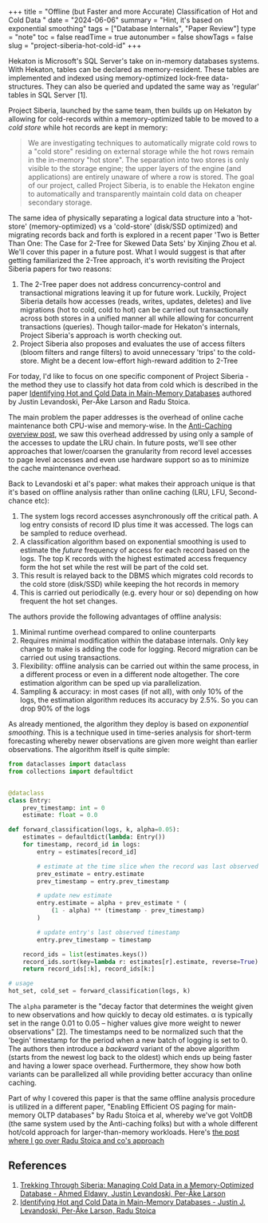 +++
title = "Offline (but Faster and more Accurate) Classification of Hot and Cold Data "
date = "2024-06-06"
summary = "Hint, it's based on exponential smoothing"
tags = ["Database Internals", "Paper Review"]
type = "note"
toc = false
readTime = true
autonumber = false
showTags = false
slug = "project-siberia-hot-cold-id"
+++

Hekaton is Microsoft's SQL Server's take on in-memory databases systems. With
Hekaton, tables can be declared as memory-resident. These tables are implemented
and indexed using memory-optimized lock-free data-structures. They can also be
queried and updated the same way as 'regular' tables in SQL Server [1].

Project Siberia, launched by the same team, then builds up on Hekaton by
allowing for cold-records within a memory-optimized table to be moved to a _cold
store_ while hot records are kept in memory:

> We are investigating techniques to automatically migrate cold rows to a "cold
> store" residing on external storage while the hot rows remain in the in-memory
> "hot store". The separation into two stores is only visible to the storage
> engine; the upper layers of the engine (and applications) are entirely unaware
> of where a row is stored. The goal of our project, called Project Siberia, is
> to enable the Hekaton engine to automatically and transparently maintain cold
> data on cheaper secondary storage.

The same idea of physically separating a logical data structure into a
'hot-store' (memory-optimized) vs a 'cold-store' (disk/SSD optimized) and
migrating records back and forth is explored in a recent paper 'Two is Better
Than One: The Case for 2-Tree for Skewed Data Sets' by Xinjing Zhou et al. We'll
cover this paper in a future post. What I would suggest is that after getting
familiarized the 2-Tree approach, it's worth revisiting the Project Siberia
papers for two reasons:

1. The 2-Tree paper does not address concurrency-control and transactional
   migrations leaving it up for future work. Luckily, Project Siberia details
   how accesses (reads, writes, updates, deletes) and live migrations (hot to
   cold, cold to hot) can be carried out transactionally across both stores in a
   unified manner all while allowing for concurrent transactions (queries).
   Though tailor-made for Hekaton's internals, Project Siberia's approach is
   worth checking out.
2. Project Siberia also proposes and evaluates the use of access filters (bloom
   filters and range filters) to avoid unnecessary 'trips' to the cold-store.
   Might be a decent low-effort high-reward addition to 2-Tree

For today, I'd like to focus on one specific component of Project Siberia - the
method they use to classify hot data from cold which is described in the paper
[Identifying Hot and Cold Data in Main-Memory Databases](https://www.microsoft.com/en-us/research/wp-content/uploads/2013/04/ColdDataClassification-icde2013-cr.pdf)
authored by Justin Levandoski, Per-Åke Larson and Radu Stoica.

The main problem the paper addresses is the overhead of online cache maintenance
both CPU-wise and memory-wise. In the
[Anti-Caching overview post](/notes/2024/anti-caching/), we saw this overhead
addressed by using only a sample of the accesses to update the LRU chain. In
future posts, we'll see other approaches that lower/coarsen the granularity from
record level accesses to page level accesses and even use hardware support so as
to minimize the cache maintenance overhead.

Back to Levandoski et al's paper: what makes their approach unique is that it's
based on offline analysis rather than online caching (LRU, LFU, Second-chance
etc):

1. The system logs record accesses asynchronously off the critical path. A log
   entry consists of record ID plus time it was accessed. The logs can be
   sampled to reduce overhead.
2. A classification algorithm based on exponential smoothing is used to estimate
   the _future_ frequency of access for each record based on the logs. The top K
   records with the highest estimated access frequency form the hot set while
   the rest will be part of the cold set.
3. This result is relayed back to the DBMS which migrates cold records to the
   cold store (disk/SSD) while keeping the hot records in memory
4. This is carried out periodically (e.g. every hour or so) depending on how
   frequent the hot set changes.

The authors provide the following advantages of offline analysis:

1. Minimal runtime overhead compared to online counterparts
2. Requires minimal modification within the database internals. Only key change
   to make is adding the code for logging. Record migration can be carried out
   using transactions.
3. Flexibility: offline analysis can be carried out within the same process, in
   a different process or even in a different node altogether. The core
   estimation algorithm can be sped up via parallelization.
4. Sampling & accuracy: in most cases (if not all), with only 10% of the logs,
   the estimation algorithm reduces its accuracy by 2.5%. So you can drop 90% of
   the logs

As already mentioned, the algorithm they deploy is based on _exponential
smoothing_. This is a technique used in time-series analysis for short-term
forecasting whereby newer observations are given more weight than earlier
observations. The algorithm itself is quite simple:

```python
from dataclasses import dataclass
from collections import defaultdict


@dataclass
class Entry:
    prev_timestamp: int = 0
    estimate: float = 0.0

def forward_classification(logs, k, alpha=0.05):
    estimates = defaultdict(lambda: Entry())
    for timestamp, record_id in logs:
        entry = estimates[record_id]

        # estimate at the time slice when the record was last observed
        prev_estimate = entry.estimate
        prev_timestamp = entry.prev_timestamp

        # update new estimate
        entry.estimate = alpha + prev_estimate * (
            (1 - alpha) ** (timestamp - prev_timestamp)
        )

        # update entry's last observed timestamp
        entry.prev_timestamp = timestamp

    record_ids = list(estimates.keys())
    record_ids.sort(key=lambda r: estimates[r].estimate, reverse=True)
    return record_ids[:k], record_ids[k:]

# usage
hot_set, cold_set = forward_classification(logs, k)
```

The `alpha` parameter is the "decay factor that determines the weight given to
new observations and how quickly to decay old estimates. α is typically set in
the range 0.01 to 0.05 – higher values give more weight to newer observations"
[2]. The timestamps need to be normalized such that the 'begin' timestamp for
the period when a new batch of logging is set to 0. The authors then introduce a
_backward_ variant of the above algorithm (starts from the newest log back to
the oldest) which ends up being faster and having a lower space overhead.
Furthermore, they show how both variants can be parallelized all while providing
better accuracy than online caching.

Part of why I covered this paper is that the same offline analysis procedure is
utilized in a different paper, "Enabling Efficient OS paging for main-memory
OLTP databases" by Radu Stoica et al, whereby we've got VoltDB (the same system
used by the Anti-caching folks) but with a whole different hot/cold approach for
larger-than-memory workloads. Here's
[the post where I go over Radu Stoica and co's approach](/notes/2024/efficient-os-paging-hot-cold-db)

## References

1. [Trekking Through Siberia: Managing Cold Data in a
   Memory-Optimized Database - Ahmed Eldawy, Justin Levandoski, Per-Åke Larson](https://www.microsoft.com/en-us/research/publication/trekking-through-siberia-managing-cold-data-in-a-memory-optimized-database/)
2. [Identifying Hot and Cold Data in Main-Memory Databases - Justin J. Levandoski, Per-Åke Larson, Radu Stoica](https://www.microsoft.com/en-us/research/wp-content/uploads/2013/04/ColdDataClassification-icde2013-cr.pdf)
